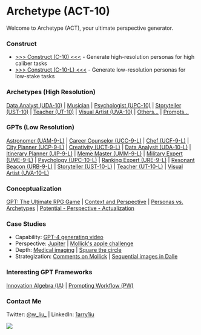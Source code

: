# Archetype (ACT-10)

Welcome to Archetype (ACT), your ultimate perspective generator.

### Construct

- [>>> Construct (C-10) <<<](https://chat.openai.com/share/64ccf4c5-40e2-4955-b000-851da8f1e948) - Generate high-resolution personas for high caliber tasks
- [>>> Construct (C-10-L) <<<](https://chat.openai.com/g/g-ZR3w4e0RR-construct-c-10-l) - Generate low-resolution personas for low-stake tasks

### Archetypes (High Resolution)

[Data Analyst (UDA-10)](https://chat.openai.com/share/48832ede-fb02-49ae-a319-6b6dcd082f70) | [Musician](https://chat.openai.com/share/20e9ceaa-5971-4401-aec9-5ad9b47a6051) | [Psychologist (UPC-10)](https://chat.openai.com/share/adbbea5b-ab8d-4362-a1f7-21b6d499eb64) | [Storyteller (UST-10)](https://chat.openai.com/share/74b4942f-41c8-4a1a-9ee2-fd3f79707875) | [Teacher (UT-10)](https://chat.openai.com/share/ac728205-9747-457b-a18b-75ac35510751) | [Visual Artist (UVA-10)](https://chat.openai.com/share/5c3c1c31-9e5e-40b0-bc7e-7bf96b77a241) | [Others...](https://x.com/w_liu_/status/1722801575943655560) | [Prompts...](https://github.com/1arry1iu/archetype/tree/main/Archetypal%20Personas)

### GPTs (Low Resolution)

[Astronomer (UAM-9-L)](https://chat.openai.com/g/g-DhvzBQKLz-universal-astronomer-uam-9) | [Career Counselor (UCC-9-L)](https://chat.openai.com/g/g-0LRlMdiQX-universal-career-counselor-ucc-9) | [Chef (UCF-9-L)](https://chat.openai.com/g/g-xIPZQyYHK-universal-chef-ucf-9) | [City Planner (UCP-9-L)](https://chat.openai.com/g/g-nFQND4KlT-universal-city-planner-ucp-9) | [Creativity (UCT-9-L)](https://chat.openai.com/g/g-JIHQBtCY5-universal-creativity-uct-9) | [Data Analysit (UDA-10-L)](https://chat.openai.com/g/g-UnHVJnGaf-universal-data-analyst-uda-10) | [Itinerary Planner (UIP-9-L)](https://chat.openai.com/g/g-LJ52WpKLZ-universal-itinerary-planner-uip-9) | [Meme Master (UMM-9-L)](https://chat.openai.com/g/g-HfwddwgBV-universal-meme-master) | [Military Expert (UME-9-L)](https://chat.openai.com/g/g-uXJSvUyLn-universal-military-expert-ume-9) | [Psychology (UPC-10-L)](https://chat.openai.com/g/g-gktcTLs6E-universal-psychologist-upc-10) | [Ranking Expert (URE-9-L)](https://chat.openai.com/g/g-TysLPlbGx-universal-ranking-expert-ure-9) | [Resonant Beacon (URB-9-L)](https://chat.openai.com/g/g-AW4e5JG6W-universal-resonant-beacon-urb-9) | [Storyteller (UST-10-L)](https://chat.openai.com/g/g-i2KB66rSE-universal-storyteller-ust-10) | [Teacher (UT-10-L)](https://chat.openai.com/g/g-Kjcwbz0HJ-universal-teacher-ut-10) | [Visual Artist (UVA-10-L)](https://chat.openai.com/g/g-DajFS86Q5-universal-visual-artist-uva-10)

### Conceptualization

[GPT: The Ultimate RPG Game](https://x.com/w_liu_/status/1663385882152554499) | [Context and Perspective](https://x.com/w_liu_/status/1719571408811098144) | [Personas vs. Archetypes](https://x.com/w_liu_/status/1717873799457296480) | [Potential - Perspective - Actualization](https://x.com/w_liu_/status/1718135367617135025)

### Case Studies

- Capability: [GPT-4 generating video](https://x.com/w_liu_/status/1723001181927088248)
- Perspective: [Jupiter](https://x.com/w_liu_/status/1719738578220273737) | [Mollick's apple challenge](https://x.com/w_liu_/status/1722207286360506517)
- Depth: [Medical imaging](https://x.com/w_liu_/status/1709926206521708959) | [Square the circle](https://x.com/w_liu_/status/1722583294121001119)
- Strategization: [Comments on Mollick](https://x.com/w_liu_/status/1708672278618374242) | [Sequential images in Dalle](https://x.com/w_liu_/status/1721342781204099240)

### Interesting GPT Frameworks

[Innovation Algebra (IA)](https://innovationalgebra.com/) | [Prompting Workflow (PW)](https://github.com/dgcruzing/Prompting-Workflow)

### Contact Me

Twitter: [@w_liu_](https://twitter.com/w_liu_) | LinkedIn: [1arry1iu](https://www.linkedin.com/in/1arry1iu/)

![](https://github.com/1arry1iu/everything/blob/main/ET_Avatar.png)
